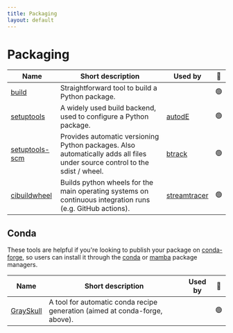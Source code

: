 ```yaml
---
title: Packaging
layout: default
---
```


# Packaging

| Name                                                      | Short description                                                                                                           | Used by                                                  | 🚦  |
| --------------------------------------------------------- | --------------------------------------------------------------------------------------------------------------------------- | -------------------------------------------------------- | :-: |
| [build](https://pypa-build.readthedocs.io/en/stable/)     | Straightforward tool to build a Python package.                                                                             |                                                          | 🟢  |
| [setuptools](https://setuptools.pypa.io)                  | A widely used build backend, used to configure a Python package.                                                            | [autodE](https://github.com/duartegroup/autodE)          | 🟢  |
| [setuptools-scm](https://github.com/pypa/setuptools_scm/) | Provides automatic versioning Python packages. Also automatically adds all files under source control to the sdist / wheel. | [btrack](https://github.com/quantumjot/btrack)           | 🟢  |
| [cibuildwheel](https://cibuildwheel.readthedocs.io)       | Builds python wheels for the main operating systems on continuous integration runs (e.g. GitHub actions).                   | [streamtracer](https://github.com/dstansby/streamtracer) | 🟢  |

## Conda

These tools are helpful if you're looking to publish your package on [conda-forge](https://conda-forge.org/), so users can install it through the [conda](https://docs.conda.io/en/latest/) or [mamba](https://mamba.readthedocs.io/en/latest/index.html) package managers.

| Name                                                      | Short description                                                           | Used by | 🚦  |
| --------------------------------------------------------- | --------------------------------------------------------------------------- | ------- | :-: |
| [GraySkull](https://github.com/conda-incubator/grayskull) | A tool for automatic conda recipe generation (aimed at conda-forge, above). |         | 🟢  |
